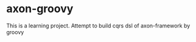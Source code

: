 axon-groovy
===========

This is a learning project. Attempt to build cqrs dsl of  axon-framework by groovy
